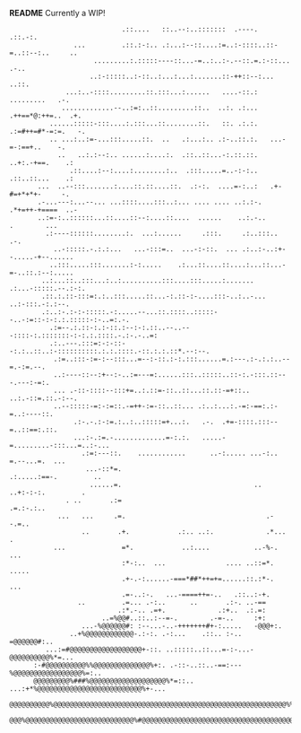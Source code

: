 **README**
Currently a WIP!                                                                                    
                                                                                                    
                                                                                                                                                                            
                                                                                                    
                                                                                                    
                                                                                                    
                                .::....   ::..--:..:::::::  .----.  .::.-:.                         
                    ...         .::.:-:.. .:...:--::....:=..:-::::..::-=..::--:..     ..            
                         .........:.:::::----::...-=..:..:-.--::.=.:-::...     .-..                 
                        ..:-:::::..:-::..:...:...:.......::-++::--:...          ..::.               
                  ...:..-::::.........::.:::...:......   ....-::.:     .........   .-.              
                 .............--..:=:..::.........::..  ..:. .:...   .++==*@:++=..  .+.             
              ......:::::-:::....:.:::...::........::.   ::. .:.:.  .:=#++=#*-=:=.   -.             
              .. ...:..:=-...:::.....::.  ..   .:...:.. .:-..::.:.   ...-=-:==+..    -.             
                ..   ..:.:--:.. ......:....:.  .::..::...-:.::.::.    ..+:.-+==.    .:              
                   .::....:--:....:........:..  .:::.....=..-:-:..    .::..::...    .:              
           ...  ..--:::.......:....::.::....::.  .:-:.  ....=-:..:   .+-#=+*+*+-     -.             
           .-...---:...--... ...::::....:::..:... .... .... ..:.:-.  .*+=++-+====  ..-              
           ..:=-:..::::::...::....::--:....::....  ......    ..:.-..      .        ...              
             .:----::::::........:.  ...:......     .:::.     .:..:::..           .-.               
               ..-:::::.-.:.:...   ...-:::=..  ...-:-::.  ... .:..:-..:+--.....-+--......           
              ..:::.....:::.......:-:.....    .:...::....::....:...::...-=-..::.:--:.....           
            ..:...::..:::...:..:..........:::....:::.....:....... .:...-:::::.--.:-:.               
            .::.:.::-:::=:.:..:::.....::...-:.::-:-....:::-..:..-...   ..:-:::.-:.:--.              
            .:..:-.:-:-:::::.-:.....--...::.::::..:::::--..-:=::-:-:.:.:::::-:-..=:.-.              
              .:=--.:.::-:.:-::.:--:-:.::..--..---::::-:.:::::::-:-:.:.::::.-.:-.-..=:              
              .:..---.:::=:-:-::--:.:..::..:-::::::::::.:.:.::::.-::.:.:.::*.--:--.                 
               .:=..:::-:=-:--:::...=--:-::.:-:.:::......=.:---.:-.:.:..--=.-:=.--.                 
               ..:----::--:+--:-..:=---=:......:::..:::::..::-:.-:::.::---.---:-=:.                 
               ... .-::-::::--:::+=..:.::=-::..::...::.::-=+::.. ..:.-::=.::.-:--.                  
               ..--:::::-=:-:=::.-=++-:=-::..::... .:..:...:.-=:-==:.:-=..:----::.                  
                    .:-.-.:-:=.:..:..:::::=+...:.   .-.  .+=-::::.:::--=..::==:.::.                 
                    ...:-.:=.-.............=-:.:.   .....-=.........-:::...=..:-...                 
                      .:=:---::.    ............      ..-:..... ...-:.. =.--...=.  ...              
                       ...-::*=.                                 .:.....:==-.         ..            
                        ......=.                                 ..  ..+:-:-:.         .            
                  . ..       .:=                                     .=.:-.:..                      
                ...   ...     .=.                                   .--.=..                         
                      ..       .+.            .:.. ..:.             .*...             .             
               ...              =*.            ..:....           ..-%-.            ...              
                                :*-:..  ...               .... ..::=*.        .....                 
                                .+-.-:......-===*##*++=+=......::.:*-.       ...                    
                                .=-..:-.   ...-====++=-..   .::..:-+.                               
                     ..         .=... .-:..      ..       .:-. ..-==                                
                               .:*.-.. .=+.             .:+..  .:.=:                                
                           ..=%@@#..::..:--=-.        .-=-..     :+:                                
                      ...-%@@@@@@#: :--...-..-+++++++#+-:.....   -@@@+:.                            
                   ..+%@@@@@@@@@@@@-.:-:. .-:...    .::.. :-..   =@@@@@@#:..                        
             ...:=#@@@@@@@@@@@@@@@@@@+-::. ..:::::..::...=-:-...-@@@@@@@@@@%*=...                   
          :-#@@@@@@@@@@%%@@@@@@@@@@@@@@%+:. .-::-..::..-==:---%@@@@@@@@@@@@@@@@@%=:..               
          @@@@@@@@@%###%@@@@@@@@@@@@@@@@@@@%*=::.. ...:+*%@@@@@@@@@@@@@@@@@@@@@@@@@@%+-...          
          @@@@@@@@@@%@@@@@@@@@@@@@@@@@@@@@@@@@@@@@@@@@@@@@@@@@@@@@@@@@@@@@@@@@@%%%@@@@@@@@          
          @@@%@@@@@@@@@@@@@@@@@@@@@@@@@@@%#@@@@@@@@@@@@@@@@@@@@@@@@@@@@@@@@@@@@@@@@@@@@@@@          
                                                                                                    
                                                                                                    
                                                                                                    
                                                                                                    
                                                                                                    
                                                                                                    
                                                                                                    
                                                                                                    
                                                                                                    
                                                                                                    
